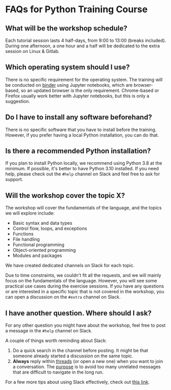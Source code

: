 # FAQs for Python Training Course

## What will be the workshop schedule?

Each tutorial session lasts 4 half-days, from 9:00 to 13:00 (breaks included). During one afternoon, a one hour and a half will be dedicated to the extra session on Linux & Gitlab.

## Which operating system should I use?

There is no specific requirement for the operating system. The training will be conducted on [binder](https://mybinder.org/) using Jupyter notebooks, which are browser-based, so an updated browser is the only requirement. Chrome-based or Firefox usually work better with Jupyter notebooks, but this is only a suggestion.

## Do I have to install any software beforehand?

There is no specific software that you have to install before the training. However, if you prefer having a local Python installation, you can do that.

## Is there a recommended Python installation?

If you plan to install Python locally, we recommend using Python 3.8 at the minimum. If possible, it's better to have Python 3.10 installed. If you need help, please check out the `#help` channel on Slack and feel free to ask for support.

## Will the workshop cover the topic X?

The workshop will cover the fundamentals of the language, and the topics we will explore include:

- Basic syntax and data types
- Control flow, loops, and exceptions
- Functions
- File handling
- Functional programming
- Object-oriented programming
- Modules and packages

We have created dedicated channels on Slack for each topic.

Due to time constraints, we couldn't fit all the requests, and we will mainly focus on the fundamentals of the language. However, you will see some practical use cases during the exercise sessions. If you have any questions or are interested in a specific topic that is not covered in the workshop, you can open a discussion on the `#extra` channel on Slack.

## I have another question. Where should I ask?

For any other question you might have about the workshop, feel free to post a message in the `#help` channel on Slack.

A couple of things worth reminding about Slack:

1. Do a quick search in the channel before posting. It might be that someone already started a discussion on the same topic.
2. **Always** reply within [threads](https://slack.com/help/articles/115000769927-Use-threads-to-organize-discussions-) (or open a new one) when you want to join a conversation. The [purpose](https://slack.com/resources/using-slack/tips-on-how-best-to-use-threaded-messages) is to avoid too many unrelated messages that are difficult to navigate in the long run.

For a few more tips about using Slack effectively, check out [this link](https://slack.com/blog/collaboration/etiquette-tips-in-slack).
